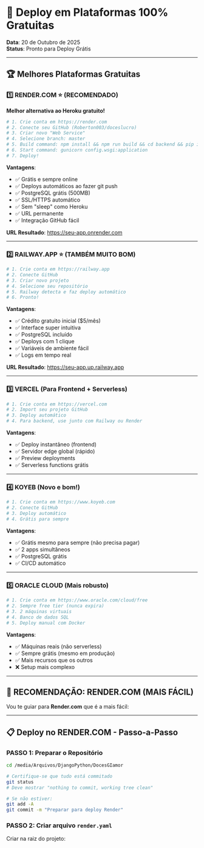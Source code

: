 # 🚀 Deploy em Plataformas 100% Gratuitas

**Data**: 20 de Outubro de 2025  
**Status**: Pronto para Deploy Grátis

---

## 🏆 Melhores Plataformas Gratuitas

### 1️⃣ **RENDER.COM** ⭐ (RECOMENDADO)

**Melhor alternativa ao Heroku gratuito!**

```bash
# 1. Crie conta em https://render.com
# 2. Conecte seu GitHub (Roberton003/doceslucro)
# 3. Criar novo "Web Service"
# 4. Selecione branch: master
# 5. Build command: npm install && npm run build && cd backend && pip install -r requirements.txt
# 6. Start command: gunicorn config.wsgi:application
# 7. Deploy!
```

**Vantagens**:
- ✅ Grátis e sempre online
- ✅ Deploys automáticos ao fazer git push
- ✅ PostgreSQL grátis (500MB)
- ✅ SSL/HTTPS automático
- ✅ Sem "sleep" como Heroku
- ✅ URL permanente
- ✅ Integração GitHub fácil

**URL Resultado**: https://seu-app.onrender.com

---

### 2️⃣ **RAILWAY.APP** ⭐ (TAMBÉM MUITO BOM)

```bash
# 1. Crie conta em https://railway.app
# 2. Conecte GitHub
# 3. Criar novo projeto
# 4. Selecione seu repositório
# 5. Railway detecta e faz deploy automático
# 6. Pronto!
```

**Vantagens**:
- ✅ Crédito gratuito inicial ($5/mês)
- ✅ Interface super intuitiva
- ✅ PostgreSQL incluído
- ✅ Deploys com 1 clique
- ✅ Variáveis de ambiente fácil
- ✅ Logs em tempo real

**URL Resultado**: https://seu-app.up.railway.app

---

### 3️⃣ **VERCEL** (Para Frontend + Serverless)

```bash
# 1. Crie conta em https://vercel.com
# 2. Import seu projeto GitHub
# 3. Deploy automático
# 4. Para backend, use junto com Railway ou Render
```

**Vantagens**:
- ✅ Deploy instantâneo (frontend)
- ✅ Servidor edge global (rápido)
- ✅ Preview deployments
- ✅ Serverless functions grátis

---

### 4️⃣ **KOYEB** (Novo e bom!)

```bash
# 1. Crie conta em https://www.koyeb.com
# 2. Conecte GitHub
# 3. Deploy automático
# 4. Grátis para sempre
```

**Vantagens**:
- ✅ Grátis mesmo para sempre (não precisa pagar)
- ✅ 2 apps simultâneos
- ✅ PostgreSQL grátis
- ✅ CI/CD automático

---

### 5️⃣ **ORACLE CLOUD** (Mais robusto)

```bash
# 1. Crie conta em https://www.oracle.com/cloud/free
# 2. Sempre free tier (nunca expira)
# 3. 2 máquinas virtuais
# 4. Banco de dados SQL
# 5. Deploy manual com Docker
```

**Vantagens**:
- ✅ Máquinas reais (não serverless)
- ✅ Sempre grátis (mesmo em produção)
- ✅ Mais recursos que os outros
- ❌ Setup mais complexo

---

## 🎯 **RECOMENDAÇÃO: RENDER.COM** (MAIS FÁCIL)

Vou te guiar para **Render.com** que é a mais fácil:

---

## 📋 Deploy no RENDER.COM - Passo-a-Passo

### PASSO 1: Preparar o Repositório

```bash
cd /media/Arquivos/DjangoPython/DocesGIamor

# Certifique-se que tudo está commitado
git status
# Deve mostrar "nothing to commit, working tree clean"

# Se não estiver:
git add -A
git commit -m "Preparar para deploy Render"
```

### PASSO 2: Criar arquivo `render.yaml`

Criar na raiz do projeto:
